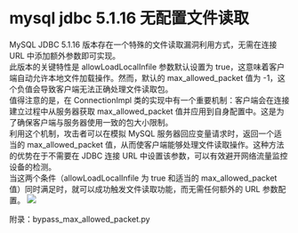 # mysql jdbc 5.1.16 无配置文件读取

MySQL JDBC 5.1.16 版本存在一个特殊的文件读取漏洞利用方式，无需在连接 URL 中添加额外参数即可实现。 \
此版本的关键特性是 allowLoadLocalInfile 参数默认设置为 true，这意味着客户端自动允许本地文件加载操作。然而，默认的 max_allowed_packet 值为 -1，这个负值会导致客户端无法正确处理文件读取包。\
值得注意的是，在 ConnectionImpl 类的实现中有一个重要机制：客户端会在连接建立过程中从服务器获取 max_allowed_packet 值并应用到自身配置中。这是为了确保客户端与服务器使用一致的包大小限制。\
利用这个机制，攻击者可以在模拟 MySQL 服务器回应变量请求时，返回一个适当的 max_allowed_packet 值，从而使客户端能够处理文件读取操作。这种方法的优势在于不需要在 JDBC 连接 URL 中设置该参数，可以有效避开网络流量监控设备的检测。\
当这两个条件（allowLoadLocalInfile 为 true 和适当的 max_allowed_packet 值）同时满足时，就可以成功触发文件读取功能，而无需任何额外的 URL 参数配置。
![](https://p.ipic.vip/vmol7u.png)

附录：bypass_max_allowed_packet.py